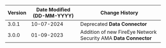 | **Version** | **Date Modified (DD-MM-YYYY)** | **Change History**                                                 |
|-------------|--------------------------------|--------------------------------------------------------------------|
| 3.0.1 	  | 10-07-2024 					   | Deprecated **Data Connector** 										|
| 3.0.0       | 01-09-2023                     |	Addition of new FireEye Network Security AMA **Data Connector** | 	                                                            |  
         
                                                                                                                 

